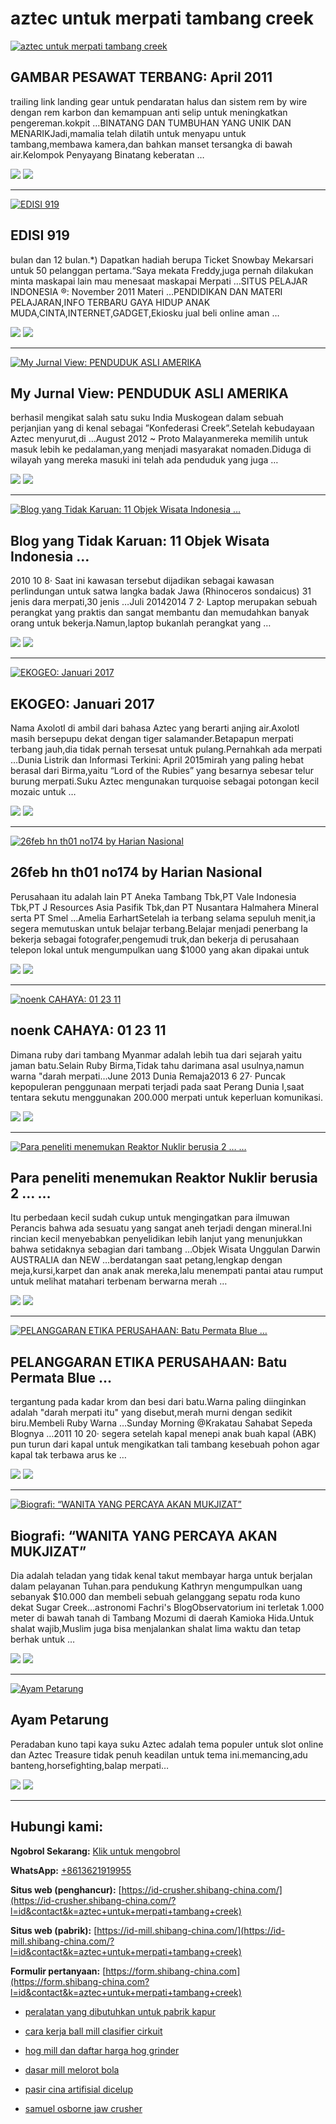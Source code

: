 # aztec untuk merpati tambang creek

<a href="https://swt.shibang-china.com/?l=id&img&k=aztec+untuk+merpati+tambang+creek" target="_blank">![aztec untuk merpati tambang creek](http://static.shibang-china.com/all-800x300/5.jpg)</a>

## GAMBAR PESAWAT TERBANG: April 2011
trailing link landing gear untuk pendaratan halus dan sistem rem by wire dengan rem karbon dan kemampuan anti selip untuk meningkatkan pengereman.kokpit …BINATANG DAN TUMBUHAN YANG UNIK DAN MENARIKJadi,mamalia telah dilatih untuk menyapu untuk tambang,membawa kamera,dan bahkan manset tersangka di bawah air.Kelompok Penyayang Binatang keberatan …


<a href="https://whatsapp.shibangsoft.com/WhatsApp.php" target="_blank" title="WhatsApp">![](http://static.shibang-china.com/icon/whatsapp.png)</a> <a href="https://swt.shibang-china.com/?l=id&icon&k=aztec+untuk+merpati+tambang+creek" target="_blank">![](http://static.shibang-china.com/icon/chat-id.png)</a>

---

<a href="https://swt.shibang-china.com/?l=id&img&k=aztec+untuk+merpati+tambang+creek" target="_blank">![EDISI 919](http://static.shibang-china.com/all-800x300/613.jpg)</a>

## EDISI 919
bulan dan 12 bulan.*) Dapatkan hadiah berupa Ticket Snowbay Mekarsari untuk 50 pelanggan pertama.“Saya mekata Freddy,juga pernah dilakukan minta maskapai lain mau menesaat maskapai Merpati …SITUS PELAJAR INDONESIA ®: November 2011 Materi …PENDIDIKAN DAN MATERI PELAJARAN,INFO TERBARU GAYA HIDUP ANAK MUDA,CINTA,INTERNET,GADGET,Ekiosku jual beli online aman …


<a href="https://whatsapp.shibangsoft.com/WhatsApp.php" target="_blank" title="WhatsApp">![](http://static.shibang-china.com/icon/whatsapp.png)</a> <a href="https://swt.shibang-china.com/?l=id&icon&k=aztec+untuk+merpati+tambang+creek" target="_blank">![](http://static.shibang-china.com/icon/chat-id.png)</a>

---

<a href="https://swt.shibang-china.com/?l=id&img&k=aztec+untuk+merpati+tambang+creek" target="_blank">![My Jurnal View: PENDUDUK ASLI AMERIKA](http://static.shibang-china.com/all-800x300/774.jpg)</a>

## My Jurnal View: PENDUDUK ASLI AMERIKA
berhasil mengikat salah satu suku India Muskogean dalam sebuah perjanjian yang di kenal sebagai ”Konfederasi Creek”.Setelah kebudayaan Aztec menyurut,di …August 2012 ~ Proto Malayanmereka memilih untuk masuk lebih ke pedalaman,yang menjadi masyarakat nomaden.Diduga di wilayah yang mereka masuki ini telah ada penduduk yang juga …


<a href="https://whatsapp.shibangsoft.com/WhatsApp.php" target="_blank" title="WhatsApp">![](http://static.shibang-china.com/icon/whatsapp.png)</a> <a href="https://swt.shibang-china.com/?l=id&icon&k=aztec+untuk+merpati+tambang+creek" target="_blank">![](http://static.shibang-china.com/icon/chat-id.png)</a>

---

<a href="https://swt.shibang-china.com/?l=id&img&k=aztec+untuk+merpati+tambang+creek" target="_blank">![Blog yang Tidak Karuan: 11 Objek Wisata Indonesia …](http://static.shibang-china.com/all-800x300/1059.jpg)</a>

## Blog yang Tidak Karuan: 11 Objek Wisata Indonesia …
2010 10 8· Saat ini kawasan tersebut dijadikan sebagai kawasan perlindungan untuk satwa langka badak Jawa (Rhinoceros sondaicus) 31 jenis dara merpati,30 jenis …Juli 20142014 7 2· Laptop merupakan sebuah perangkat yang praktis dan sangat membantu dan memudahkan banyak orang untuk bekerja.Namun,laptop bukanlah perangkat yang …


<a href="https://whatsapp.shibangsoft.com/WhatsApp.php" target="_blank" title="WhatsApp">![](http://static.shibang-china.com/icon/whatsapp.png)</a> <a href="https://swt.shibang-china.com/?l=id&icon&k=aztec+untuk+merpati+tambang+creek" target="_blank">![](http://static.shibang-china.com/icon/chat-id.png)</a>

---

<a href="https://swt.shibang-china.com/?l=id&img&k=aztec+untuk+merpati+tambang+creek" target="_blank">![EKOGEO: Januari 2017](http://static.shibang-china.com/all-800x300/1330.jpg)</a>

## EKOGEO: Januari 2017
Nama Axolotl di ambil dari bahasa Aztec yang berarti anjing air.Axolotl masih bersepupu dekat dengan tiger salamander.Betapapun merpati terbang jauh,dia tidak pernah tersesat untuk pulang.Pernahkah ada merpati …Dunia Listrik dan Informasi Terkini: April 2015mirah yang paling hebat berasal dari Birma,yaitu “Lord of the Rubies” yang besarnya sebesar telur burung merpati.Suku Aztec mengunakan turquoise sebagai potongan kecil mozaic untuk …


<a href="https://whatsapp.shibangsoft.com/WhatsApp.php" target="_blank" title="WhatsApp">![](http://static.shibang-china.com/icon/whatsapp.png)</a> <a href="https://swt.shibang-china.com/?l=id&icon&k=aztec+untuk+merpati+tambang+creek" target="_blank">![](http://static.shibang-china.com/icon/chat-id.png)</a>

---

<a href="https://swt.shibang-china.com/?l=id&img&k=aztec+untuk+merpati+tambang+creek" target="_blank">![26feb hn th01 no174 by Harian Nasional](http://static.shibang-china.com/all-800x300/269.jpg)</a>

## 26feb hn th01 no174 by Harian Nasional
Perusahaan itu adalah lain PT Aneka Tambang Tbk,PT Vale Indonesia Tbk,PT J Resources Asia Pasifik Tbk,dan PT Nusantara Halmahera Mineral serta PT Smel …Amelia EarhartSetelah ia terbang selama sepuluh menit,ia segera memutuskan untuk belajar terbang.Belajar menjadi penerbang Ia bekerja sebagai fotografer,pengemudi truk,dan bekerja di perusahaan telepon lokal untuk mengumpulkan uang $1000 yang akan dipakai untuk


<a href="https://whatsapp.shibangsoft.com/WhatsApp.php" target="_blank" title="WhatsApp">![](http://static.shibang-china.com/icon/whatsapp.png)</a> <a href="https://swt.shibang-china.com/?l=id&icon&k=aztec+untuk+merpati+tambang+creek" target="_blank">![](http://static.shibang-china.com/icon/chat-id.png)</a>

---

<a href="https://swt.shibang-china.com/?l=id&img&k=aztec+untuk+merpati+tambang+creek" target="_blank">![noenk CAHAYA: 01 23 11](http://static.shibang-china.com/all-800x300/906.jpg)</a>

## noenk CAHAYA: 01 23 11
Dimana ruby dari tambang Myanmar adalah lebih tua dari sejarah yaitu jaman batu.Selain Ruby Birma,Tidak tahu darimana asal usulnya,namun warna "darah merpati…June 2013 Dunia Remaja2013 6 27· Puncak kepopuleran penggunaan merpati terjadi pada saat Perang Dunia I,saat tentara sekutu menggunakan 200.000 merpati untuk keperluan komunikasi.


<a href="https://whatsapp.shibangsoft.com/WhatsApp.php" target="_blank" title="WhatsApp">![](http://static.shibang-china.com/icon/whatsapp.png)</a> <a href="https://swt.shibang-china.com/?l=id&icon&k=aztec+untuk+merpati+tambang+creek" target="_blank">![](http://static.shibang-china.com/icon/chat-id.png)</a>

---

<a href="https://swt.shibang-china.com/?l=id&img&k=aztec+untuk+merpati+tambang+creek" target="_blank">![Para peneliti menemukan Reaktor Nuklir berusia 2 … …](http://static.shibang-china.com/all-800x300/465.jpg)</a>

## Para peneliti menemukan Reaktor Nuklir berusia 2 … …
Itu perbedaan kecil sudah cukup untuk mengingatkan para ilmuwan Perancis bahwa ada sesuatu yang sangat aneh terjadi dengan mineral.Ini rincian kecil menyebabkan penyelidikan lebih lanjut yang menunjukkan bahwa setidaknya sebagian dari tambang …Objek Wisata Unggulan Darwin AUSTRALIA dan NEW …berdatangan saat petang,lengkap dengan meja,kursi,karpet dan anak anak mereka,lalu menempati pantai atau rumput untuk melihat matahari terbenam berwarna merah …


<a href="https://whatsapp.shibangsoft.com/WhatsApp.php" target="_blank" title="WhatsApp">![](http://static.shibang-china.com/icon/whatsapp.png)</a> <a href="https://swt.shibang-china.com/?l=id&icon&k=aztec+untuk+merpati+tambang+creek" target="_blank">![](http://static.shibang-china.com/icon/chat-id.png)</a>

---

<a href="https://swt.shibang-china.com/?l=id&img&k=aztec+untuk+merpati+tambang+creek" target="_blank">![PELANGGARAN ETIKA PERUSAHAAN: Batu Permata Blue …](http://static.shibang-china.com/all-800x300/254.jpg)</a>

## PELANGGARAN ETIKA PERUSAHAAN: Batu Permata Blue …
tergantung pada kadar krom dan besi dari batu.Warna paling diinginkan adalah "darah merpati itu" yang disebut,merah murni dengan sedikit biru.Membeli Ruby Warna …Sunday Morning @Krakatau Sahabat Sepeda Blognya …2011 10 20· segera setelah kapal menepi anak buah kapal (ABK) pun turun dari kapal untuk mengikatkan tali tambang kesebuah pohon agar kapal tak terbawa arus ke …


<a href="https://whatsapp.shibangsoft.com/WhatsApp.php" target="_blank" title="WhatsApp">![](http://static.shibang-china.com/icon/whatsapp.png)</a> <a href="https://swt.shibang-china.com/?l=id&icon&k=aztec+untuk+merpati+tambang+creek" target="_blank">![](http://static.shibang-china.com/icon/chat-id.png)</a>

---

<a href="https://swt.shibang-china.com/?l=id&img&k=aztec+untuk+merpati+tambang+creek" target="_blank">![Biografi: “WANITA YANG PERCAYA AKAN MUKJIZAT”](http://static.shibang-china.com/all-800x300/121.jpg)</a>

## Biografi: “WANITA YANG PERCAYA AKAN MUKJIZAT”
Dia adalah teladan yang tidak kenal takut membayar harga untuk berjalan dalam pelayanan Tuhan.para pendukung Kathryn mengumpulkan uang sebanyak $10.000 dan membeli sebuah gelanggang sepatu roda kuno dekat Sugar Creek…astronomi Fachri's BlogObservatorium ini terletak 1.000 meter di bawah tanah di Tambang Mozumi di daerah Kamioka Hida.Untuk shalat wajib,Muslim juga bisa menjalankan shalat lima waktu dan tetap berhak untuk …


<a href="https://whatsapp.shibangsoft.com/WhatsApp.php" target="_blank" title="WhatsApp">![](http://static.shibang-china.com/icon/whatsapp.png)</a> <a href="https://swt.shibang-china.com/?l=id&icon&k=aztec+untuk+merpati+tambang+creek" target="_blank">![](http://static.shibang-china.com/icon/chat-id.png)</a>

---

<a href="https://swt.shibang-china.com/?l=id&img&k=aztec+untuk+merpati+tambang+creek" target="_blank">![Ayam Petarung](http://static.shibang-china.com/all-800x300/189.jpg)</a>

## Ayam Petarung
Peradaban kuno tapi kaya suku Aztec adalah tema populer untuk slot online dan Aztec Treasure tidak penuh keadilan untuk tema ini.memancing,adu banteng,horsefighting,balap merpati…

<a href="https://whatsapp.shibangsoft.com/WhatsApp.php" target="_blank" title="WhatsApp">![](http://static.shibang-china.com/icon/whatsapp.png)</a> <a href="https://swt.shibang-china.com/?l=id&icon&k=aztec+untuk+merpati+tambang+creek" target="_blank">![](http://static.shibang-china.com/icon/chat-id.png)</a>

---
## Hubungi kami:

**Ngobrol Sekarang:** [Klik untuk mengobrol](https://swt.shibang-china.com?l=id&contact&k=aztec+untuk+merpati+tambang+creek)

**WhatsApp:**  [+8613621919955](https://whatsapp.shibangsoft.com/WhatsApp.php)

**Situs web (penghancur):** [https://id-crusher.shibang-china.com/](https://id-crusher.shibang-china.com/?l=id&contact&k=aztec+untuk+merpati+tambang+creek)

**Situs web (pabrik):** [https://id-mill.shibang-china.com/](https://id-mill.shibang-china.com/?l=id&contact&k=aztec+untuk+merpati+tambang+creek)

**Formulir pertanyaan:** [https://form.shibang-china.com](https://form.shibang-china.com?l=id&contact&k=aztec+untuk+merpati+tambang+creek)

* [peralatan yang dibutuhkan untuk pabrik kapur](../21/peralatan%20yang%20dibutuhkan%20untuk%20pabrik%20kapur.md)

* [cara kerja ball mill clasifier cirkuit](../28/cara%20kerja%20ball%20mill%20clasifier%20cirkuit.md)

* [hog mill dan daftar harga hog grinder](../17/hog%20mill%20dan%20daftar%20harga%20hog%20grinder.md)

* [dasar mill melorot bola](../27/dasar%20mill%20melorot%20bola.md)

* [pasir cina artifisial dicelup](../26/pasir%20cina%20artifisial%20dicelup.md)

* [samuel osborne jaw crusher](../18/samuel%20osborne%20jaw%20crusher.md)